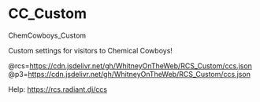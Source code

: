 # CC_Custom
ChemCowboys_Custom

Custom settings for visitors to Chemical Cowboys!


@rcs=https://cdn.jsdelivr.net/gh/WhitneyOnTheWeb/RCS_Custom/ccs.json
@p3=https://cdn.jsdelivr.net/gh/WhitneyOnTheWeb/RCS_Custom/ccs.json


Help:  https://rcs.radiant.dj/ccs
